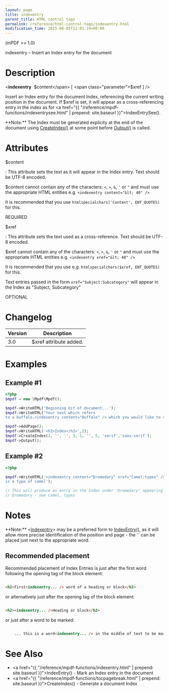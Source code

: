 ```yaml
---
layout: page
title: indexentry
parent_title: HTML control tags
permalink: /reference/html-control-tags/indexentry.html
modification_time: 2015-08-05T12:01:24+00:00
---
```


(mPDF >= 1.0)

indexentry – Insert an Index entry for the document

# Description

&lt;**indexentry**  <span class="parameter">$content</span> [ <span class="parameter">$xref</span> ] /&gt;

Insert an Index entry for the document Index, referencing the current writing position in the document. If 
<span class="parameter">$xref</span> is set, it will appear as a cross-referencing entry in the index as for 
<a href="{{ "/reference/mpdf-functions/indexentrysee.html" | prepend: site.baseurl }}">IndexEntrySee()</a>.

<div class="alert alert-info" role="alert" markdown="1">
  **Note:** The Index must be generated explicity at the end of the document using 
  <a href="{{ "/reference/mpdf-functions/tocpagebreak.html" | prepend: site.baseurl }}">CreateIndex()</a> 
  at some point before <a href="{{ "/reference/mpdf-functions/output.html" | prepend: site.baseurl }}">Output()</a> 
  is called.
</div>

# Attributes

<span class="parameter">$content</span>

: This attribute sets the text as it will appear in the Index entry. Text should be UTF-8 encoded.
  
  <span class="parameter">$content</span> cannot contain any of the characters: `<`, `>`, `&`, `'` or `"` and must use 
  the appropriate HTML entities e.g. `<indexentry content="&lt; 40" />`
  
  It is recommended that you use `htmlspecialchars('Content', ENT_QUOTES)` for this.
  
  <span class="smallblock">REQUIRED</span>
  
<span class="parameter">$xref</span>

: This attribute sets the text used as a cross-reference. Text should be UTF-8 encoded.
  
  <span class="parameter">$xref</span> cannot contain any of the characters: `<`, `>`, `&`, `'` or `"` and must use the 
  appropriate HTML entities e.g. `<indexentry xref="&lt; 40" />`
  
  It is recommended that you use e.g. `htmlspecialchars($xref, ENT_QUOTES)` for this.
  
  Text entries passed in the form `xref="Subject:Subcategory"` will appear in the Index as "Subject, Subcategory"
  
  <span class="smallblock">OPTIONAL</span>

# Changelog

<table class="table">
<thead>
<tr>
  <th>Version</th>
  <th>Description</th>
</tr>
</thead>
<tbody>
<tr>
  <td>3.0</td>
  <td><span class="parameter">$xref</span> attribute added.</td>
</tr>
</tbody>
</table>

# Examples

## Example #1

```php
<?php
$mpdf = new \Mpdf\Mpdf();

$mpdf->WriteHTML('Beginning bit of document...');
$mpdf->WriteHTML('Your text which refers 
to a buffalo,<indexentry content="Buffalo" /> which you would like to see in the Index');

$mpdf->AddPage();
$mpdf->WriteHTML('<h2>Index</h2>',2);
$mpdf->CreateIndex(2, '', '', 3, 1, '', 5, 'serif','sans-serif');
$mpdf->Output();

```

## Example #2

```php
<?php

$mpdf->WriteHTML('<indexentry content="Dromedary" xref="Camel:types" />The dromedary 
is a type of camel');

// This will produce an entry in the Index under 'Dromedary' appearing as:
// Dromedary - see Camel, types

```

# Notes

<div class="alert alert-info" role="alert" markdown="1">
  **Note:** 
  &lt;<a href="{{ "/reference/html-control-tags/tocentry.html" | prepend: site.baseurl }}">indexentry</a>&gt; 
  may be a preferred form to 
  <a href="{{ "/reference/mpdf-functions/indexentry.html" | prepend: site.baseurl }}">IndexEntry()</a>, 
  as it will allow more precise identification of the position and page - the `<indexentry>` can be placed 
  just next to the appropriate word.
</div>

## Recommended placement

Recommended placement of Index Entries is just after the first word following the opening tag of the block element:

```html

<h2>First<indexentry... /> word of a heading or block</h2>

```

or alternatively just after the opening tag of the block element:

```html

<h2><indexentry... />Heading or block</h2>

```

or just after a word to be marked:

```html

    ... this is a word<indexentry... /> in the middle of text to be marked ...

```

# See Also

- <a href="{{ "/reference/mpdf-functions/indexentry.html" | prepend: site.baseurl }}">IndexEntry()</a> - Mark an Index entry in the document
- <a href="{{ "/reference/mpdf-functions/tocpagebreak.html" | prepend: site.baseurl }}">CreateIndex()</a> - Generate a document Index
